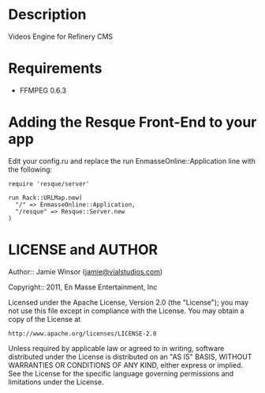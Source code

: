 Description
===========

Videos Engine for Refinery CMS

Requirements
============

* FFMPEG 0.6.3
    
Adding the Resque Front-End to your app
=======================================

Edit your config.ru and replace the run EnmasseOnline::Application line with the following:

    require 'resque/server'

    run Rack::URLMap.new(
      "/" => EnmasseOnline::Application, 
      "/resque" => Resque::Server.new
    )

LICENSE and AUTHOR
==================

Author:: Jamie Winsor (<jamie@vialstudios.com>)

Copyright:: 2011, En Masse Entertainment, Inc

Licensed under the Apache License, Version 2.0 (the "License");
you may not use this file except in compliance with the License.
You may obtain a copy of the License at

    http://www.apache.org/licenses/LICENSE-2.0

Unless required by applicable law or agreed to in writing, software
distributed under the License is distributed on an "AS IS" BASIS,
WITHOUT WARRANTIES OR CONDITIONS OF ANY KIND, either express or implied.
See the License for the specific language governing permissions and
limitations under the License.
